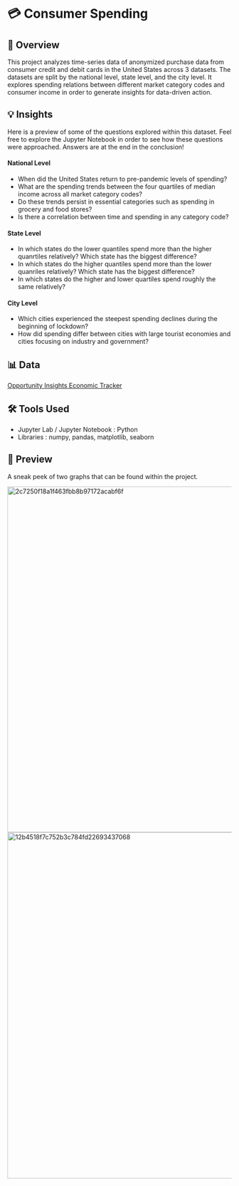 # 💳 Consumer Spending

## 📰 Overview
This project analyzes time-series data of anonymized purchase data from consumer credit and debit cards in the United States across 3 datasets. The datasets are split by the national level, state level, and the city level. It explores spending relations between different market category codes and consumer income in order to generate insights for data-driven action.

## 💡 Insights
Here is a preview of some of the questions explored within this dataset. Feel free to explore the Jupyter Notebook in order to see how these questions were approached. Answers are at the end in the conclusion!

#### National Level
- When did the United States return to pre-pandemic levels of spending?
- What are the spending trends between the four quartiles of median income across all market category codes?
- Do these trends persist in essential categories such as spending in grocery and food stores?
- Is there a correlation between time and spending in any category code?
  
#### State Level
- In which states do the lower quantiles spend more than the higher quanrtiles relatively? Which state has the biggest difference?
- In which states do the higher quantiles spend more than the lower quanriles relatively? Which state has the biggest difference?
- In which states do the higher and lower quartiles spend roughly the same relatively?
  
#### City Level
- Which cities experienced the steepest spending declines during the beginning of lockdown?
- How did spending differ between cities with large tourist economies and cities focusing on industry and government?


## 📊 Data
[Opportunity Insights Economic Tracker](https://github.com/OpportunityInsights/EconomicTracker/tree/main/data)

## 🛠 Tools Used
- Jupyter Lab / Jupyter Notebook : Python
- Libraries : numpy, pandas, matplotlib, seaborn

## 🔎 Preview
A sneak peek of two graphs that can be found within the project.

<img width="1359" height="777" alt="2c7250f18a1f463fbb8b97172acabf6f" src="https://github.com/user-attachments/assets/ec9087f3-763d-4f6f-a110-a15595edd9b7" />
<img width="1361" height="778" alt="12b4518f7c752b3c784fd22693437068" src="https://github.com/user-attachments/assets/d4f39682-ac72-47be-bb0c-699786e02da0" />
